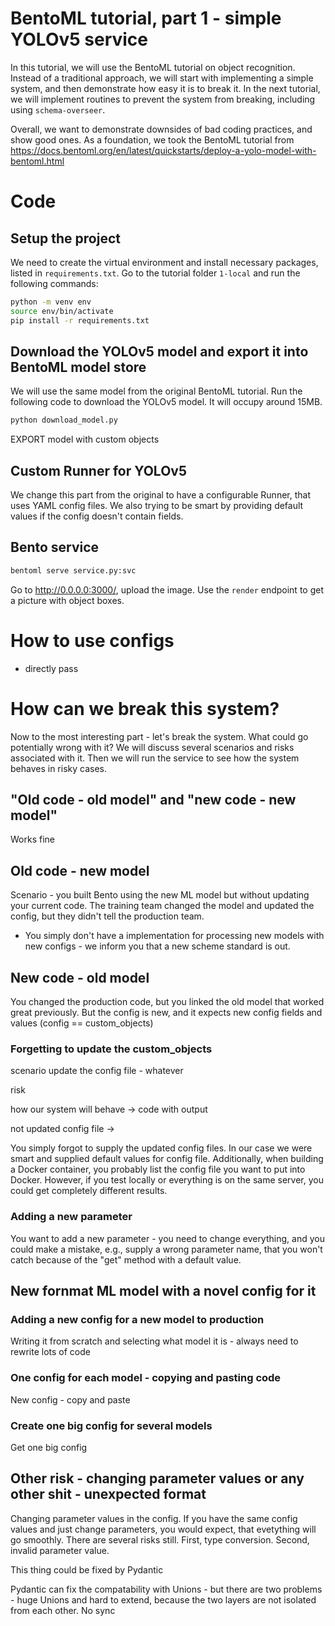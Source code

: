 # BentoML tutorial, part 1 - simple YOLOv5 service

In this tutorial, we will use the BentoML tutorial on object recognition. Instead of a traditional approach, we will start with implementing a simple system, and then demonstrate how easy it is to break it. In the next tutorial, we will implement routines to prevent the system from breaking, including using `schema-overseer`.

Overall, we want to demonstrate downsides of bad coding practices, and show good ones. As a foundation, we took the BentoML tutorial from
https://docs.bentoml.org/en/latest/quickstarts/deploy-a-yolo-model-with-bentoml.html


# Code

## Setup the project

We need to create the virtual environment and install necessary packages, listed in `requirements.txt`. Go to the tutorial folder `1-local` and run the following commands:

```bash
python -m venv env
source env/bin/activate
pip install -r requirements.txt
```

## Download the YOLOv5 model and export it into BentoML model store

We will use the same model from the original BentoML tutorial. Run the following code to download the YOLOv5 model. It will occupy around 15MB.

```bash
python download_model.py
```

EXPORT model with custom objects


## Custom Runner for YOLOv5

We change this part from the original to have a configurable Runner, that uses YAML config files. We also trying to be smart by providing default values if the config doesn't contain fields.

## Bento service

```bash
bentoml serve service.py:svc
```

Go to http://0.0.0.0:3000/, upload the image. Use the `render` endpoint to get a picture with object boxes.


# How to use configs

- directly pass


# How can we break this system?

Now to the most interesting part - let's break the system. What could go potentially wrong with it? We will discuss several scenarios and risks associated with it. Then we will run the service to see how the system behaves in risky cases.

## "Old code - old model" and "new code - new model"

Works fine

## Old code - new model

Scenario - you built Bento using the new ML model but without updating your current code. The training team changed the model and updated the config, but they didn't tell the production team.

- You simply don't have a implementation for processing new models with new configs  - we inform you that a new scheme standard is out.

## New code - old model

You changed the production code, but you linked the old model that worked great previously. But the config is new, and it expects new config fields and values (config == custom_objects)





### Forgetting to update the custom_objects

scenario
update the config file - whatever

risk

how our system will behave
-> code with output

not updated config file ->

You simply forgot to supply the updated config files. In our case we were smart and supplied default values for config file. Additionally, when building a Docker container, you probably list the config file you want to put into Docker. However, if you test locally or everything is on the same server, you could get completely different results.

### Adding a new parameter

You want to add a new parameter - you need to change everything, and you could make a mistake, e.g., supply a wrong parameter name, that you won't catch because of the "get" method with a default value.

## New fornmat ML model with a novel config for it

### Adding a new config for a new model to production

Writing it from scratch and selecting what model it is - always need to rewrite lots of code

### One config for each model - copying and pasting code

New config - copy and paste

### Create one big config for several models

Get one big config


## Other risk - changing parameter values or any other shit - unexpected format

Changing parameter values in the config. If you have the same config values and just change parameters, you would expect, that evetything will go smoothly. There are several risks still. First, type conversion. Second, invalid parameter value.

This thing could be fixed by Pydantic

Pydantic can fix the compatability with Unions - but there are two problems - huge Unions and hard to extend, because the two layers are not isolated from each other. No sync